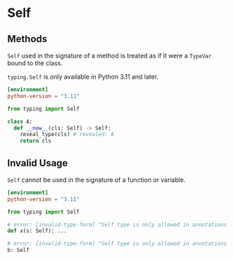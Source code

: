 # Self

## Methods

`Self` used in the signature of a method is treated as if it were a `TypeVar` bound to the class.

`typing.Self` is only available in Python 3.11 and later.

```toml
[environment]
python-version = "3.11"
```

```py
from typing import Self

class A:
  def __new__(cls: Self) -> Self:
    reveal_type(cls) # revealed: A
    return cls
```

## Invalid Usage

`Self` cannot be used in the signature of a function or variable.

```toml
[environment]
python-version = "3.11"
```

```py
from typing import Self

# error: [invalid-type-form] "Self type is only allowed in annotations within class definition"
def x(s: Self): ...

# error: [invalid-type-form] "Self type is only allowed in annotations within class definition"
b: Self
```
